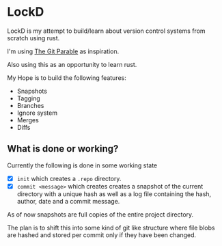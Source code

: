 # LockD

LockD is my attempt to build/learn about version control systems from scratch using rust.

I'm using [The Git Parable](https://tom.preston-werner.com/2009/05/19/the-git-parable.htm) as inspiration.

Also using this as an opportunity to learn rust.

My Hope is to build the following features:

- Snapshots
- Tagging
- Branches
- Ignore system
- Merges
- Diffs

## What is done or working?

Currently the following is done in some working state

- [x] `init` which creates a `.repo` directory.
- [x] `commit <message>` which creates creates a snapshot of the current directory with a unique hash as well as a log file containing the hash, author, date and a commit message.

As of now snapshots are full copies of the entire project directory.

The plan is to shift this into some kind of git like structure where file blobs are hashed and stored per commit only if they have been changed.
